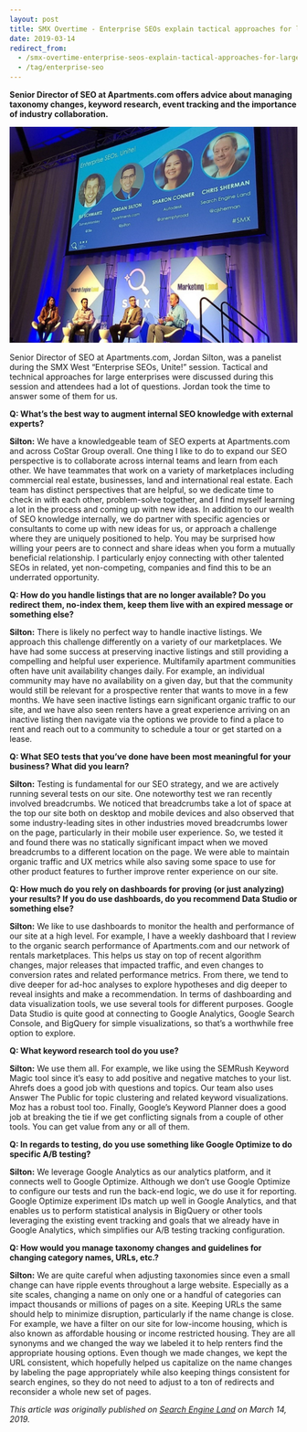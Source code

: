 ```yaml
---
layout: post
title: SMX Overtime - Enterprise SEOs explain tactical approaches for large implementations
date: 2019-03-14
redirect_from:
  - /smx-overtime-enterprise-seos-explain-tactical-approaches-for-large-implementations-c41211a2ceab
  - /tag/enterprise-seo
---
```


**Senior Director of SEO at Apartments.com offers advice about managing taxonomy changes, keyword research, event tracking and the importance of industry collaboration.**

![Enterprise SEOs Unite - Panel at SMX West 2019](/images/enterprise-seos-unite-panel.jpeg)

Senior Director of SEO at Apartments.com, Jordan Silton, was a panelist during the SMX West “Enterprise SEOs, Unite!” session. Tactical and technical approaches for large enterprises were discussed during this session and attendees had a lot of questions. Jordan took the time to answer some of them for us.

**Q: What’s the best way to augment internal SEO knowledge with external experts?**

**Silton:** We have a knowledgeable team of SEO experts at Apartments.com and across CoStar Group overall. One thing I like to do to expand our SEO perspective is to collaborate across internal teams and learn from each other. We have teammates that work on a variety of marketplaces including commercial real estate, businesses, land and international real estate. Each team has distinct perspectives that are helpful, so we dedicate time to check in with each other, problem-solve together, and I find myself learning a lot in the process and coming up with new ideas. In addition to our wealth of SEO knowledge internally, we do partner with specific agencies or consultants to come up with new ideas for us, or approach a challenge where they are uniquely positioned to help. You may be surprised how willing your peers are to connect and share ideas when you form a mutually beneficial relationship. I particularly enjoy connecting with other talented SEOs in related, yet non-competing, companies and find this to be an underrated opportunity.

**Q: How do you handle listings that are no longer available? Do you redirect them, no-index them, keep them live with an expired message or something else?**

**Silton:** There is likely no perfect way to handle inactive listings. We approach this challenge differently on a variety of our marketplaces. We have had some success at preserving inactive listings and still providing a compelling and helpful user experience. Multifamily apartment communities often have unit availability changes daily. For example, an individual community may have no availability on a given day, but that the community would still be relevant for a prospective renter that wants to move in a few months. We have seen inactive listings earn significant organic traffic to our site, and we have also seen renters have a great experience arriving on an inactive listing then navigate via the options we provide to find a place to rent and reach out to a community to schedule a tour or get started on a lease.

**Q: What SEO tests that you’ve done have been most meaningful for your business? What did you learn?**

**Silton:** Testing is fundamental for our SEO strategy, and we are actively running several tests on our site. One noteworthy test we ran recently involved breadcrumbs. We noticed that breadcrumbs take a lot of space at the top our site both on desktop and mobile devices and also observed that some industry-leading sites in other industries moved breadcrumbs lower on the page, particularly in their mobile user experience. So, we tested it and found there was no statically significant impact when we moved breadcrumbs to a different location on the page. We were able to maintain organic traffic and UX metrics while also saving some space to use for other product features to further improve renter experience on our site.

**Q: How much do you rely on dashboards for proving (or just analyzing) your results? If you do use dashboards, do you recommend Data Studio or something else?**

**Silton:** We like to use dashboards to monitor the health and performance of our site at a high level. For example, I have a weekly dashboard that I review to the organic search performance of Apartments.com and our network of rentals marketplaces. This helps us stay on top of recent algorithm changes, major releases that impacted traffic, and even changes to conversion rates and related performance metrics. From there, we tend to dive deeper for ad-hoc analyses to explore hypotheses and dig deeper to reveal insights and make a recommendation. In terms of dashboarding and data visualization tools, we use several tools for different purposes. Google Data Studio is quite good at connecting to Google Analytics, Google Search Console, and BigQuery for simple visualizations, so that’s a worthwhile free option to explore.

**Q: What keyword research tool do you use?**

**Silton:** We use them all. For example, we like using the SEMRush Keyword Magic tool since it’s easy to add positive and negative matches to your list. Ahrefs does a good job with questions and topics. Our team also uses Answer The Public for topic clustering and related keyword visualizations. Moz has a robust tool too. Finally, Google’s Keyword Planner does a good job at breaking the tie if we get conflicting signals from a couple of other tools. You can get value from any or all of them.

**Q: In regards to testing, do you use something like Google Optimize to do specific A/B testing?**

**Silton:** We leverage Google Analytics as our analytics platform, and it connects well to Google Optimize. Although we don’t use Google Optimize to configure our tests and run the back-end logic, we do use it for reporting. Google Optimize experiment IDs match up well in Google Analytics, and that enables us to perform statistical analysis in BigQuery or other tools leveraging the existing event tracking and goals that we already have in Google Analytics, which simplifies our A/B testing tracking configuration.

**Q: How would you manage taxonomy changes and guidelines for changing category names, URLs, etc.?**

**Silton:** We are quite careful when adjusting taxonomies since even a small change can have ripple events throughout a large website. Especially as a site scales, changing a name on only one or a handful of categories can impact thousands or millions of pages on a site. Keeping URLs the same should help to minimize disruption, particularly if the name change is close. For example, we have a filter on our site for low-income housing, which is also known as affordable housing or income restricted housing. They are all synonyms and we changed the way we labeled it to help renters find the appropriate housing options. Even though we made changes, we kept the URL consistent, which hopefully helped us capitalize on the name changes by labeling the page appropriately while also keeping things consistent for search engines, so they do not need to adjust to a ton of redirects and reconsider a whole new set of pages.

*This article was originally published on [Search Engine Land](https://searchengineland.com/smx-overtime-enterprise-seos-explain-tactical-approaches-for-large-implementations-313999) on March 14, 2019.*